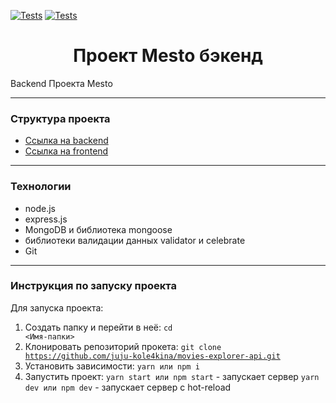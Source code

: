 [![Tests](../../actions/workflows/tests-13-sprint.yml/badge.svg)](../../actions/workflows/tests-13-sprint.yml) [![Tests](../../actions/workflows/tests-14-sprint.yml/badge.svg)](../../actions/workflows/tests-14-sprint.yml)
<h1 align="center">Проект Mesto бэкенд</h1>

Backend Проекта Mesto

---

### Структура проекта
- [Ссылка на backend](https://github.com/juju-kole4kina/express-mesto-gha.git)
- [Ссылка на frontend](https://github.com/juju-kole4kina/react-mesto-auth)

---

### Технологии
- node.js
- express.js
- MongoDB и библиотека mongoose
- библиотеки валидации данных validator и celebrate
- Git

---

### Инструкция по запуску проекта
Для запуска проекта:
1. Создать папку и перейти в неё:
<code>cd <Имя-папки></code>
2. Клонировать репозиторий прокета:
   <code>git clone https://github.com/juju-kole4kina/movies-explorer-api.git</code>
3. Установить зависимости:
   <code>yarn или npm i</code>
4. Запустить проект:
   <code>yarn start или npm start</code> - запускает сервер
    <code>yarn dev или npm dev</code> - запускает сервер с hot-reload

